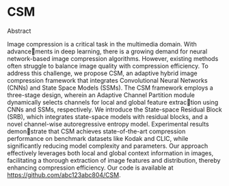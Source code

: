 # CSM

Abstract

Image compression is a critical task in the multimedia domain. With advancements in deep learning, there is a growing demand for neural network-based image compression algorithms. However, existing methods often struggle to balance image quality with compression efficiency. To address this challenge, we propose CSM, an adaptive hybrid image compression framework that integrates Convolutional Neural Networks (CNNs) and State Space Models (SSMs). The CSM framework employs a three-stage design, wherein an Adaptive Channel Partition module dynamically selects channels for local and global feature extraction using CNNs and SSMs, respectively. We introduce the State-space Residual Block (SRB), which integrates state-space models with residual blocks, and a novel channel-wise autoregressive entropy model. Experimental results demonstrate that CSM achieves state-of-the-art compression performance on benchmark datasets like Kodak and CLIC, while significantly reducing model complexity and parameters. Our approach effectively leverages both local and global context information in images, facilitating a thorough extraction of image features and distribution, thereby enhancing compression efficiency. Our code is available at https://github.com/abc123abc804/CSM.

